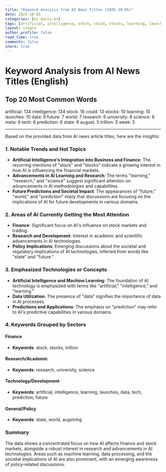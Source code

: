 ```yaml
---
title: "Keyword Analysis from AI News Titles (2025-10-05)"
date: 2025-10-05
categories: [ai-daily-en]
tags: [artificial, intelligence, stock, could, stocks, learning, launches, data, future, world, research, university, science, meta, tech, prediction, state, august, trillion, week]
layout: single
author_profile: false
read_time: true
comments: false
share: true
---
```


# Keyword Analysis from AI News Titles (English)

## Top 20 Most Common Words

artificial: 134
intelligence: 134
stock: 16
could: 13
stocks: 10
learning: 10
launches: 10
data: 9
future: 7
world: 7
research: 6
university: 6
science: 6
meta: 6
tech: 6
prediction: 6
state: 6
august: 5
trillion: 5
week: 5

---

Based on the provided data from AI news article titles, here are the insights:

### 1. Notable Trends and Hot Topics
- **Artificial Intelligence's Integration into Business and Finance**: The recurring mentions of "stock" and "stocks" indicate a growing interest in how AI is influencing the financial markets.
- **Advancements in AI Learning and Research**: The terms "learning," "research," and "science" suggest significant attention on advancements in AI methodologies and capabilities.
- **Future Predictions and Societal Impact**: The appearances of "future," "world," and "prediction" imply that discussions are focusing on the implications of AI for future developments in various domains.

### 2. Areas of AI Currently Getting the Most Attention
- **Finance**: Significant focus on AI's influence on stock markets and trading.
- **Research and Development**: Interest in academic and scientific advancements in AI technologies.
- **Policy Implications**: Emerging discussions about the societal and regulatory implications of AI technologies, inferred from words like "state" and "future."

### 3. Emphasized Technologies or Concepts
- **Artificial Intelligence and Machine Learning**: The foundation of AI technology is emphasized with terms like "artificial," "intelligence," and "learning."
- **Data Utilization**: The presence of "data" signifies the importance of data in AI processes.
- **Predictions and Applications**: The emphasis on "prediction" may refer to AI's predictive capabilities in various domains.

### 4. Keywords Grouped by Sectors

#### Finance
- **Keywords**: stock, stocks, trillion

#### Research/Academic
- **Keywords**: research, university, science

#### Technology/Development
- **Keywords**: artificial, intelligence, learning, launches, data, tech, prediction, future

#### General/Policy
- **Keywords**: state, world, augstring

### Summary
The data shows a concentrated focus on how AI affects finance and stock markets, alongside a robust interest in research and advancements in AI technologies. Areas such as machine learning, data processing, and the societal implications of AI are also prominent, with an emerging awareness of policy-related discussions.